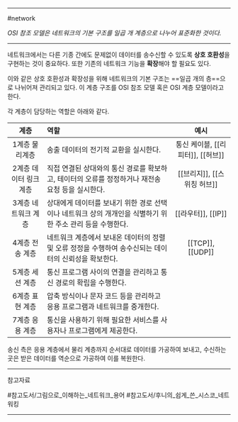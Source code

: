 
---

#network 

*OSI 참조 모델은 네트워크의 기본 구조를 일곱 개 계층으로 나누어 표준화한 것이다.*

---

네트워크에서는 다른 기종 간에도 문제없이 데이터를 송수신할 수 있도록 **상호 호환성**을 구현하는 것이 중요하다. 또한 기존의 네트워크 기능을 **확장**해야 할 필요도 있다.

이와 같은 상호 호환성과 확장성을 위해 네트워크의 기본 구조는 ==일곱 개의 층==으로 나뉘어져 관리되고 있다. 이 계층 구조를 OSI 참조 모델 혹은 OSI 계층 모델이라고 한다.

각 계층이 담당하는 역할은 아래와 같다.

|          계층          | 역할                                                                                                      |               예시                |
|:----------------------:|:--------------------------------------------------------------------------------------------------------- |:---------------------------------:|
|     1계층 물리계층     | 송출 데이터의 전기적 교환을 실시한다.                                                                     | 통신 케이블, [[리피터]], [[허브]] |
| 2계층 데이터 링크 계층 | 직접 연결된 상대와의 통신 경로를 확보하고, 테이터의 오류를 정정하거나 재전송 요청 등을 실시한다.          |    [[브리지]], [[스위칭 허브]]    |
|  3계층 네트워크 계층   | 상대에게 데이터를 보내기 위한 경로 선택이나 네트워크 상의 개개인을 식별하기 위한 주소 관리 등을 수행한다. |        [[라우터]], [[IP]]         |
|    4계층 전송 계층     | 네트워크 계층에서 보내온 데이터의 정렬 및 오류 정정을 수행하여 송수신되는 데이터의 신뢰성을 확보한다.     |         [[TCP]], [[UDP]]          |
|    5계층 세션 계층     | 통신 프로그램 사이의 연결을 관리하고 통신 경로의 확립을 수행한다.                                         |                                   |
|    6계층 표현 계층     | 압축 방식이나 문자 코드 등을 관리하고 응용 프로그램과 네트워크를 중개한다.                                |                                   |
|    7계층 응용 계층     | 통신을 사용하기 위해 필요한 서비스를 사용자나 프로그램에게 제공한다.                                      |                                   |

송신 측은 응용 계층에서 물리 계층까지 순서대로 데이터를 가공하여 보내고, 수신하는 곳은 받은 데이터를 역순으로 가공하여 이를 복원한다.

---

참고자료

#참고도서/그림으로_이해하는_네트워크_용어
#참고도서/후니의_쉽게_쓴_시스코_네트워킹

---